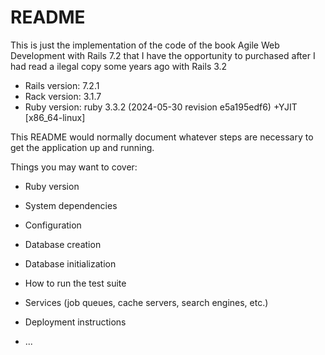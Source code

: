 # README
This is just the implementation of the code of the book Agile Web Development with Rails 7.2 that I have the opportunity to purchased after I had read a ilegal copy some years ago with Rails 3.2

- Rails version: 7.2.1
- Rack version: 3.1.7
- Ruby version: ruby 3.3.2 (2024-05-30 revision e5a195edf6) +YJIT [x86_64-linux]



This README would normally document whatever steps are necessary to get the
application up and running.

Things you may want to cover:

* Ruby version

* System dependencies

* Configuration

* Database creation

* Database initialization

* How to run the test suite

* Services (job queues, cache servers, search engines, etc.)

* Deployment instructions

* ...
